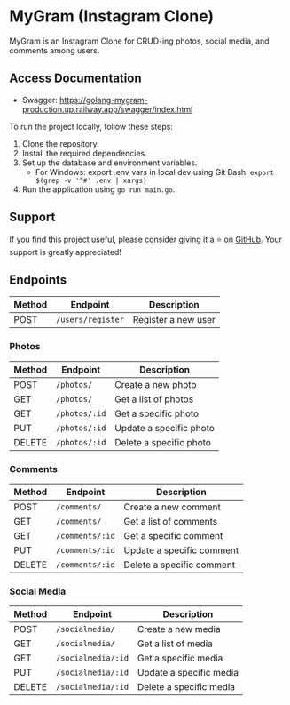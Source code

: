 # MyGram (Instagram Clone)

MyGram is an Instagram Clone for CRUD-ing photos, social media, and comments among users.

## Access Documentation

- Swagger: https://golang-mygram-production.up.railway.app/swagger/index.html

To run the project locally, follow these steps:

1. Clone the repository.
2. Install the required dependencies.
3. Set up the database and environment variables.
   - For Windows:
     export .env vars in local dev using Git Bash:
    `
    export $(grep -v '^#' .env | xargs)
    `
4. Run the application using `go run main.go`.

## Support

If you find this project useful, please consider giving it a ⭐️ on [GitHub](https://github.com/gunturajip/golang-mygram). Your support is greatly appreciated!

## Endpoints

| Method | Endpoint          | Description                       |
| ------ | ----------------- | --------------------------------- |
| POST   | `/users/register` | Register a new user               |

### Photos

| Method | Endpoint              | Description                  |
| ------ | --------------------- | ---------------------------- |
| POST   | `/photos/`            | Create a new photo           |
| GET    | `/photos/`            | Get a list of photos         |
| GET    | `/photos/:id`         | Get a specific photo         |
| PUT    | `/photos/:id`         | Update a specific photo      |
| DELETE | `/photos/:id`         | Delete a specific photo      |

### Comments

| Method | Endpoint              | Description                   |
| ------ | --------------------- | ----------------------------- |
| POST   | `/comments/`          | Create a new comment          |
| GET    | `/comments/`          | Get a list of comments        |
| GET    | `/comments/:id`       | Get a specific comment        |
| PUT    | `/comments/:id`       | Update a specific comment     |
| DELETE | `/comments/:id`       | Delete a specific comment     |

### Social Media

| Method | Endpoint                    | Description                   |
| ------ | --------------------------- | ----------------------------- |
| POST   | `/socialmedia/`             | Create a new media            |
| GET    | `/socialmedia/`             | Get a list of media           |
| GET    | `/socialmedia/:id`          | Get a specific media          |
| PUT    | `/socialmedia/:id`          | Update a specific media       |
| DELETE | `/socialmedia/:id`          | Delete a specific media       |